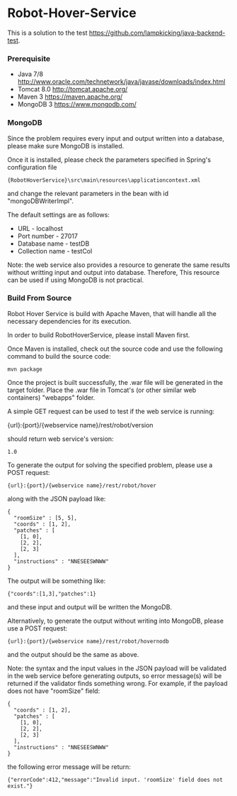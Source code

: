 # Robot-Hover-Service

This is a solution to the test https://github.com/lampkicking/java-backend-test.

### Prerequisite

* Java 7/8 http://www.oracle.com/technetwork/java/javase/downloads/index.html
* Tomcat 8.0 http://tomcat.apache.org/
* Maven 3 https://maven.apache.org/
* MongoDB 3 https://www.mongodb.com/

### MongoDB

Since the problem requires every input and output written into a database, please make sure MongoDB is installed.

Once it is installed, please check the parameters specified in Spring's configuration file

```
{RobotHoverService}\src\main\resources\applicationcontext.xml
```

and change the relevant parameters in the bean with id "mongoDBWriterImpl".

The default settings are as follows:

* URL - localhost
* Port number - 27017
* Database name - testDB
* Collection name - testCol

Note: the web service also provides a resource to generate the same results without writting input and output into database. Therefore, This resource can be used if using MongoDB is not practical.

### Build From Source

Robot Hover Service is build with Apache Maven, that will handle all the necessary dependencies for its execution.

In order to build RobotHoverService, please install Maven first.

Once Maven is installed, check out the source code and use the following command to build the source code:

```
mvn package
```

Once the project is built successfully, the .war file will be generated in the target folder. Place the .war file in Tomcat's (or other similar web containers) "webapps" folder.

A simple GET request can be used to test if the web service is running:

{url}:{port}/{webservice name}/rest/robot/version 

should return web service's version:

```
1.0
```

To generate the output for solving the specified problem, please use a POST request:

```
{url}:{port}/{webservice name}/rest/robot/hover
```

along with the JSON payload like:

```
{
  "roomSize" : [5, 5],
  "coords" : [1, 2],
  "patches" : [
    [1, 0],
    [2, 2],
    [2, 3]
  ],
  "instructions" : "NNESEESWNWW"
}
```

The output will be something like:

```
{"coords":[1,3],"patches":1}
```

and these input and output will be written the MongoDB.

Alternatively, to generate the output without writing into MongoDB, please use a POST request:

```
{url}:{port}/{webservice name}/rest/robot/hovernodb
```

and the output should be the same as above.

Note: the syntax and the input values in the JSON payload will be validated in the web service before generating outputs, so error message(s) will be returned if the validator finds something wrong. For example, if the payload does not have "roomSize" field:

```
{
  "coords" : [1, 2],
  "patches" : [
    [1, 0],
    [2, 2],
    [2, 3]
  ],
  "instructions" : "NNESEESWNWW"
}
```

the following error message will be return:

```
{"errorCode":412,"message":"Invalid input. 'roomSize' field does not exist."}
```

